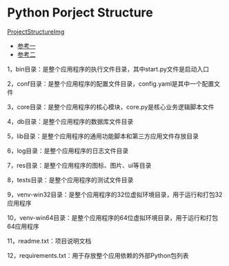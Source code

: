 # Python Porject Structure

[ProjectStructureImg](https://cdn.jsdelivr.net/gh/AmbroseRen/Picture@master/img/default/pythonStructure.jpg)

- [参考一]
- [参考二]

1，bin目录：是整个应用程序的执行文件目录，其中start.py文件是启动入口

2，conf目录：是整个应用程序的配置文件目录，config.yaml是其中一个配置文件

3，core目录：是整个应用程序的核心模块，core.py是核心业务逻辑脚本文件

4，db目录：是整个应用程序的数据库文件目录

5，lib目录：是整个应用程序的通用功能脚本和第三方应用文件存放目录

6，log目录：是整个应用程序的日志文件目录

7，res目录：是整个应用程序的图标、图片、ui等目录

8，tests目录：是整个应用程序的测试文件目录

9，venv-win32目录：是整个应用程序的32位虚拟环境目录，用于运行和打包32应用程序

10，venv-win64目录：是整个应用程序的64位虚拟环境目录，用于运行和打包64应用程序

11，readme.txt：项目说明文档

12，requirements.txt：用于存放整个应用依赖的外部Python包列表

[参考一]: https://segmentfault.com/a/1190000021730113
[参考二]: https://pythonguidecn.readthedocs.io/zh/latest/writing/structure.html
